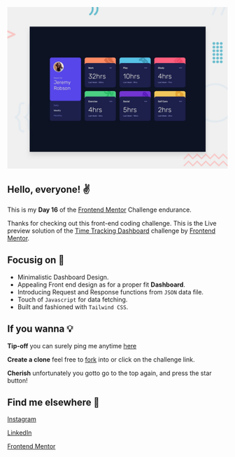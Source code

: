 ![Design preview for the Time tracking dashboard coding challenge](./design/desktop-preview.jpg)

## Hello, everyone! ✌

This is my **Day 16** of the [Frontend Mentor](https://www.frontendmentor.io/home) Challenge endurance.

Thanks for checking out this front-end coding challenge. This is the Live preview solution of the [Time Tracking Dashboard](https://www.frontendmentor.io/challenges/time-tracking-dashboard-UIQ7167Jw) challenge by [Frontend Mentor](https://www.frontendmentor.io/home). 

## Focusig on 👀

* Minimalistic Dashboard Design.
* Appealing Front end design as for a proper fit **Dashboard**.
* Introducing Request and Response functions from `JSON` data file.
* Touch of `Javascript` for data fetching.
* Built and fashioned with `Tailwind CSS`.

## If you wanna 💡

**Tip-off** you can surely ping me anytime [here](#find-me-elsewhere-%F0%9F%93%B1 "Goto Find me elsewhere 📱")

**Create a clone** feel free to [fork](https://github.com/Aravinthvimal/Time-Tracking-Dashboard) into or click on the challenge link.

**Cherish** unfortunately you gotto go to the top again, and press the star button!

## Find me elsewhere 📱

[Instagram](https://www.instagram.com/_.ken__adams_/)

[LinkedIn](https://www.linkedin.com/in/aravinth-vimal-1120581a7/)

[Frontend Mentor](https://www.frontendmentor.io/profile/Aravinthvimal)
